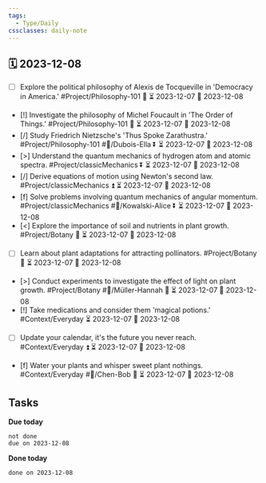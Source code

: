 ```yaml
---
tags:
  - Type/Daily
cssclasses: daily-note
---
```


## 🗓️ 2023-12-08

- [ ] Explore the political philosophy of Alexis de Tocqueville in 'Democracy in America.' #Project/Philosophy-101 🔼 ⏳ 2023-12-07 📅 2023-12-08
- [!] Investigate the philosophy of Michel Foucault in 'The Order of Things.' #Project/Philosophy-101 🔽 ⏳ 2023-12-07 📅 2023-12-08
- [/] Study Friedrich Nietzsche's 'Thus Spoke Zarathustra.' #Project/Philosophy-101 #👤/Dubois-Ella ⏬ ⏳ 2023-12-07 📅 2023-12-08
- [>] Understand the quantum mechanics of hydrogen atom and atomic spectra. #Project/classicMechanics ⏬ ⏳ 2023-12-07 📅 2023-12-08
- [/] Derive equations of motion using Newton's second law. #Project/classicMechanics ⏫ ⏳ 2023-12-07 📅 2023-12-08
- [f] Solve problems involving quantum mechanics of angular momentum. #Project/classicMechanics #👤/Kowalski-Alice ⏬ ⏳ 2023-12-07 📅 2023-12-08
- [<] Explore the importance of soil and nutrients in plant growth. #Project/Botany 🔼 ⏳ 2023-12-07 📅 2023-12-08
- [ ] Learn about plant adaptations for attracting pollinators. #Project/Botany 🔼 ⏳ 2023-12-07 📅 2023-12-08
- [>] Conduct experiments to investigate the effect of light on plant growth. #Project/Botany #👤/Müller-Hannah 🔺 ⏳ 2023-12-07 📅 2023-12-08
- [!] Take medications and consider them 'magical potions.' #Context/Everyday ⏳ 2023-12-07 📅 2023-12-08
- [ ] Update your calendar, it's the future you never reach. #Context/Everyday ⏫ ⏳ 2023-12-07 📅 2023-12-08
- [f] Water your plants and whisper sweet plant nothings. #Context/Everyday #👤/Chen-Bob 🔽 ⏳ 2023-12-07 📅 2023-12-08

## Tasks

**Due today**

```tasks
not done
due on 2023-12-08
```

**Done today**

```tasks
done on 2023-12-08
```
            